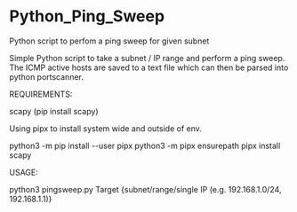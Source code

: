 # Python_Ping_Sweep
Python script to perfom a ping sweep for given subnet

Simple Python script to take a subnet / IP range and perform a ping sweep.
The ICMP active hosts are saved to a text file which can then be parsed into python portscanner.

REQUIREMENTS:

scapy
(pip install scapy)

Using pipx to install system wide and outside of env.

python3 -m pip install --user pipx
python3 -m pipx ensurepath
pipx install scapy

USAGE:

python3 pingsweep.py Target {subnet/range/single IP (e.g. 192.168.1.0/24, 192.168.1.1)}
